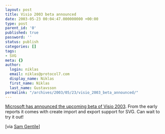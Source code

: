 ```yaml
---
layout: post
title: Visio 2003 beta announced
date: 2003-05-23 00:04:47.000000000 +00:00
type: post
parent_id: '0'
published: true
password: ''
status: publish
categories: []
tags:
- SVG
meta: {}
author:
  login: niklas
  email: niklas@protocol7.com
  display_name: Niklas
  first_name: Niklas
  last_name: Gustavsson
permalink: "/archives/2003/05/23/visio_2003_beta_announced/"
---
```

[Microsoft has announced the upcoming beta of Visio 2003](http://www.microsoft.com/presspass/press/2003/may03/05-202003VisioToolsPR.asp). From the early reports it comes with create import and export support for SVG. Can wait to try it out!

[via [Sam Gentile](http://dotnetweblogs.com/sgentile/posts/7363.aspx)]

